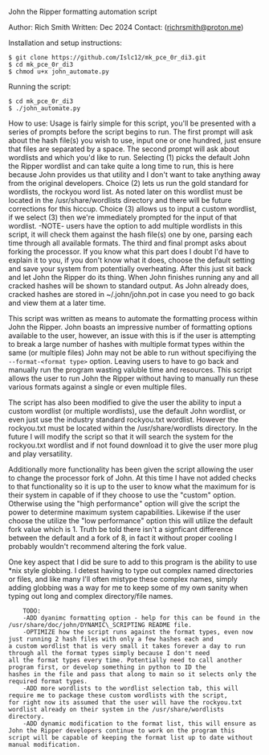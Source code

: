 John the Ripper formatting automation script

Author: Rich Smith 
Written: Dec 2024
Contact: (richrsmith@proton.me)

Installation and setup instructions:
```
$ git clone https://github.com/Islc12/mk_pce_0r_di3.git
$ cd mk_pce_0r_di3
$ chmod u+x john_automate.py
```

Running the script:
```
$ cd mk_pce_0r_di3
$ ./john_automate.py
```

How to use:
Usage is fairly simple for this script, you'll be presented with a series of prompts before the script begins to run. The first prompt will ask about
the hash file(s) you wish to use, input one or one hundred, just ensure that files are separated by a space. The second prompt will ask about
wordlists and which you'd like to run. Selecting (1) picks the default John the Ripper wordlist and can take quite a long time to run, this is
here because John provides us that utility and I don't want to take anything away from the original developers. Choice (2) lets us run the 
gold standard for wordlists, the rockyou word list. As noted later on this wordlist must be located in the /usr/share/wordlists directory and
there will be future corrections for this hiccup. Choice (3) allows us to input a custom wordlist, if we select (3) then we're immediately 
prompted for the input of that wordlist. -NOTE- users have the option to add multiple wordlists in this script, it will check them against the
hash file(s) one by one, parsing each time through all available formats. The third and final prompt asks about forking the processor. If you
know what this part does I doubt I'd have to explain it to you, if you don't know what it does, choose the default setting and save your
system from potentially overheating. After this just sit back and let John the Ripper do its thing. When John finishes running any and all
cracked hashes will be shown to standard output. As John already does, cracked hashes are stored in ~/.john/john.pot in case you need to go
back and view them at a later time.

This script was written as means to automate the formatting process within John the Ripper. John boasts an impressive number of 
formatting options available to the user, however, an issue with this is if the user is attempting to break a large number of hashes
with multiple format types within the same (or multiple files) John may not be able to run without specifiying the `--format-<format type>`
option. Leaving users to have to go back and manually run the program wasting valuble time and resources. This script allows the user
to run John the Ripper without having to manually run these various formats against a single or even multiple files. 

The script has also been modified to give the user the ability to input a custom wordlist (or multiple wordlists), use the default 
John wordlist, or even just use the industry standard rockyou.txt wordlist. However the rockyou.txt must be located within the 
/usr/share/wordlists directory. In the future I will modify the script so that it will search the system for the rockyou.txt wordlist
and if not found download it to give the user more plug and play versatility. 

Additionally more functionality has been given the script allowing the user to change the processor fork of John. 
At this time I have not added checks to that functionality so it is up to the user to know what the maximum for is their 
system in capable of if they choose to use the "custom" option. Otherwise using the "high performance" option will give the script the power
to determine maximum system capabilities. Likewise if the user choose the utilize the "low performance" option this will utilize the default
fork value which is 1. Truth be told there isn't a signficant difference between the default and a fork of 8, in fact it without proper cooling
I probably wouldn't recommend altering the fork value. 

One key aspect that I did be sure to add to this program is the ability to use \*nix style globbing. I detest having to type out complex
named directories or files, and like many I'll often mistype these complex names, simply adding globbing was a way for me to keep some
of my own sanity when typing out long and complex directory/file names.

        TODO:
        -ADD dyanimc formatting option - help for this can be found in the /usr/share/doc/john/DYNAMIC\_SCRIPTING README file.
        -OPTIMIZE how the script runs against the format types, even now just running 2 hash files with only a few hashes each and
    a custom wordlist that is very small it takes forever a day to run through all the format types simply because I don't need
    all the format types every time. Potentially need to call another program first, or develop something in python to ID the
    hashes in the file and pass that along to main so it selects only the required format types.
        -ADD more wordlists to the wordlist selection tab, this will require me to package these custom wordlists with the script, 
    for right now its assumed that the user will have the rockyou.txt wordlist already on their system in the /usr/share/wordlists
    directory.
        -ADD dynamic modification to the format list, this will ensure as John the Ripper developers continue to work on the program this 
    script will be capable of keeping the format list up to date without manual modification.
